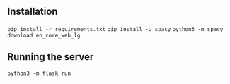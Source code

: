 ## Installation

`pip install -r requirements.txt`
`pip install -U spacy`
`python3 -m spacy download en_core_web_lg`

## Running the server

`python3 -m flask run`
